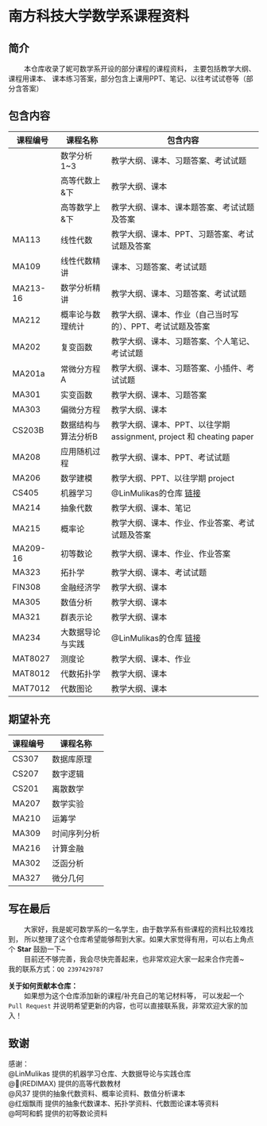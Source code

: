 # 南方科技大学数学系课程资料

## 简介
&nbsp;&nbsp;&nbsp;&nbsp;&nbsp;&nbsp;&nbsp;&nbsp;本仓库收录了妮可数学系开设的部分课程的课程资料，
主要包括教学大纲、课程用课本、 课本练习答案，部分包含上课用PPT、笔记、以往考试试卷等（部分含答案）

## 包含内容

| 课程编号     | 课程名称       | 包含内容                                                                                                     |
|----------|------------|----------------------------------------------------------------------------------------------------------|
|          | 数学分析1~3    | 教学大纲、课本、习题答案、考试试题                                                                                        |
|          | 高等代数上&下    | 教学大纲、课本                                                                                                  |
|          | 高等数学上&下    | 教学大纲、课本、课本题答案、考试试题及答案                                                                                    |
| MA113    | 线性代数       | 教学大纲、课本、PPT、习题答案、考试试题及答案                                                                                 |
| MA109    | 线性代数精讲     | 课本、习题答案、考试试题                                                                                             |
| MA213-16 | 数学分析精讲     | 教学大纲、课本、习题答案、考试试题                                                                                        |
| MA212    | 概率论与数理统计   | 教学大纲、课本、作业（自己当时写的）、PPT、考试试题及答案                                                                           |
| MA202    | 复变函数       | 教学大纲、课本、习题答案、个人笔记、考试试题                                                                                   |
| MA201a   | 常微分方程A     | 教学大纲、课本、习题答案、小插件、考试试题                                                                                    |
| MA301    | 实变函数       | 教学大纲、课本、习题答案                                                                                             |
| MA303    | 偏微分方程      | 教学大纲、课本                                                                                                  |
| CS203B   | 数据结构与算法分析B | 教学大纲、课本、PPT、以往学期 assignment, project 和 cheating paper                                                    |
| MA208    | 应用随机过程     | 教学大纲、课本、PPT、考试试题                                                                                         |
| MA206    | 数学建模       | 教学大纲、PPT、以往学期 project                                                                                    |
| CS405    | 机器学习       | @LinMulikas的仓库 [链接](https://github.com/LinMulikas/SUSTech-CS405-Machine-Learning)                        |
| MA214    | 抽象代数       | 教学大纲、课本、笔记                                                                                               |
| MA215    | 概率论        | 教学大纲、课本、作业、作业答案、考试试题及答案                                                                                  |
| MA209-16 | 初等数论       | 教学大纲、课本、作业、作业答案                                                                                          |
| MA323    | 拓扑学        | 教学大纲、课本、考试试题                                                                                             |
| FIN308   | 金融经济学      | 教学大纲、课本                                                                                                  |
| MA305    | 数值分析       | 教学大纲、课本                                                                                                  |
| MA321    | 群表示论       | 教学大纲、课本                                                                                                  |
| MA234    | 大数据导论与实践   | @LinMulikas的仓库 [链接](https://github.com/LinMulikas/SUSTech-MA234-Introduction-to-Big-Data-Public-Version) |
| MAT8027  | 测度论        | 教学大纲、课本、作业                                                                                               |
| MAT8012  | 代数拓扑学      | 教学大纲、课本                                                                                                  |
| MAT7012  | 代数图论       | 教学大纲、课本                                                                                                  |



## 期望补充
| 课程编号     | 课程名称                 |
|----------|----------------------|
| CS307    | 数据库原理                |           
| CS207    | 数字逻辑                 |           
| CS201    | 离散数学                 |           
| MA207    | 数学实验                 |           
| MA210    | 运筹学                  |           
| MA309    | 时间序列分析               |           
| MA216    | 计算金融                 | 
| MA302    | 泛函分析                 |            
| MA327    | 微分几何                 |

## 写在最后
&nbsp;&nbsp;&nbsp;&nbsp;&nbsp;&nbsp;&nbsp;&nbsp;大家好，我是妮可数学系的一名学生，由于数学系有些课程的资料比较难找到，
所以整理了这个仓库希望能够帮到大家。如果大家觉得有用，可以右上角点个 **Star** 鼓励一下~\
&nbsp;&nbsp;&nbsp;&nbsp;&nbsp;&nbsp;&nbsp;&nbsp;目前还不够完善，我会尽快完善起来，也非常欢迎大家一起来合作完善~ \
我的联系方式：`QQ 2397429787`

**关于如何贡献本仓库：** \
&nbsp;&nbsp;&nbsp;&nbsp;&nbsp;&nbsp;&nbsp;&nbsp;如果想为这个仓库添加新的课程/补充自己的笔记材料等，
可以发起一个 `Pull Request` 并说明希望更新的内容，也可以直接联系我，非常欢迎大家的加入！

## 致谢
感谢：\
@LinMulikas 提供的机器学习仓库、大数据导论与实践仓库 \
@🐬(REDIMAX) 提供的高等代数教材 \
@风37 提供的抽象代数资料、概率论资料、数值分析课本 \
@红烟飘雨 提供的抽象代数课本、拓扑学资料、代数图论课本等资料 \
@呵呵和鹤 提供的初等数论资料



    
